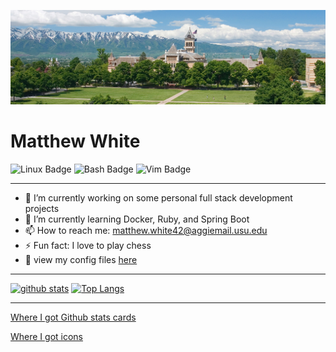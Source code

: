 ![usu](banner.png)

# Matthew White

![Linux Badge](https://img.shields.io/badge/OS-Linux-informational?style=plastic&logo=linux&logoColor=green&color=green)
![Bash Badge](https://img.shields.io/badge/Bash-Shell-informational?style=plastic&logo=https://simpleicons.org/icons/gnubash.svg&logoColor=red&color=red)
![Vim Badge](https://img.shields.io/badge/Vim-VSCode-informational?style=plastic&logo=vim&logoColor=yellow&color=yellow)

---

- 🔭 I’m currently working on some personal full stack development projects
- 🌱 I’m currently learning Docker, Ruby, and Spring Boot
- 📫 How to reach me: matthew.white42@aggiemail.usu.edu
- ⚡ Fun fact: I love to play chess
- 🔧 view my config files [here](https://github.com/mattwhite180/mattwhite180/tree/master/configFiles)

---

[![github stats](https://github-readme-stats.vercel.app/api?username=mattwhite180&theme=vue&show_icons=true)](https://github.com/anuraghazra/github-readme-stats)
[![Top Langs](https://github-readme-stats.vercel.app/api/top-langs/?username=mattwhite180&layout=compact)](https://github.com/anuraghazra/github-readme-stats)

---

[Where I got Github stats cards](https://github.com/anuraghazra/github-readme-stats)

[Where I got icons](https://shields.io/)
